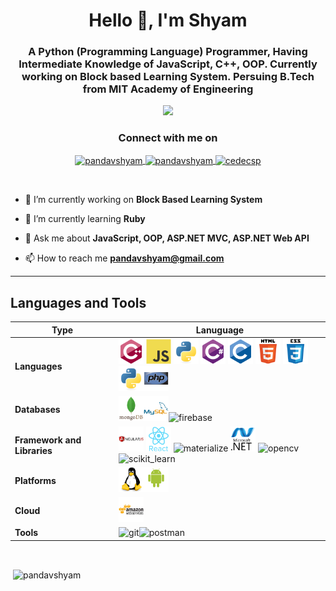 <h1 align="center">Hello 👋, I'm Shyam</h1>

<h3 align="center">A Python (Programming Language) Programmer, Having Intermediate Knowledge of JavaScript, C++, OOP. Currently working on Block based Learning System. Persuing B.Tech from MIT Academy of Engineering</h3>

<p align='center'>
  <a href="#"><img src="https://badges.pufler.dev/visits/pandavshyam/pandavshyam"></a>
</p>

<h3 align="center">Connect with me on</h3>
<p align="center">
  <a href="https://www.linkedin.com/in/shyam-pandav" target="blank">
    <img align="center" src="https://cdn.jsdelivr.net/npm/simple-icons@3.0.1/icons/linkedin.svg"     alt="pandavshyam" height="30" width="40" />
  </a>
  <a href="https://www.codechef.com/users/pandavshyam" target="blank">
    <img align="center" src="https://cdn.jsdelivr.net/npm/simple-icons@3.1.0/icons/codechef.svg" alt="pandavshyam" height="30" width="40" />
  </a>
  <a href="https://www.hackerrank.com/cedecsp" target="blank">
    <img align="center" src="https://cdn.jsdelivr.net/npm/simple-icons@3.0.1/icons/hackerrank.svg" alt="cedecsp" height="30" width="40" />
  </a>
</p>

<br/>

- 🔭 I’m currently working on **Block Based Learning System**

- 🌱 I’m currently learning **Ruby**

- 💬 Ask me about **JavaScript, OOP, ASP.NET MVC, ASP.NET Web API**

- 📫 How to reach me **pandavshyam@gmail.com**

---

## Languages and Tools

**Type** | **Lanuguage**
--- | ---
**Languages** | <img src="https://raw.githubusercontent.com/devicons/devicon/master/icons/cplusplus/cplusplus-original.svg" alt="cplusplus" width="40" height="40"/> <img src="https://raw.githubusercontent.com/devicons/devicon/master/icons/javascript/javascript-original.svg" alt="javascript" width="40" height="40"/> <img src="https://raw.githubusercontent.com/devicons/devicon/master/icons/python/python-original.svg" alt="python" width="40" height="40"/> <img src="https://raw.githubusercontent.com/devicons/devicon/master/icons/csharp/csharp-original.svg" alt="csharp" width="40" height="40"/> <img src="https://raw.githubusercontent.com/devicons/devicon/master/icons/c/c-original.svg" alt="c" width="40" height="40"/> <img src="https://raw.githubusercontent.com/devicons/devicon/master/icons/html5/html5-original-wordmark.svg" alt="html5" width="40" height="40"/> <img src="https://raw.githubusercontent.com/devicons/devicon/master/icons/css3/css3-original-wordmark.svg" alt="css3" width="40" height="40"/><img src="https://raw.githubusercontent.com/devicons/devicon/master/icons/python/python-original.svg" alt="python" width="40" height="40"/><img src="https://raw.githubusercontent.com/devicons/devicon/master/icons/php/php-original.svg" alt="php" width="40" height="40"/>
**Databases** | <img src="https://raw.githubusercontent.com/devicons/devicon/master/icons/mongodb/mongodb-original-wordmark.svg" alt="mongodb" width="40" height="40"/><img src="https://raw.githubusercontent.com/devicons/devicon/master/icons/mysql/mysql-original-wordmark.svg" alt="mysql" width="40" height="40"/><img src="https://www.vectorlogo.zone/logos/firebase/firebase-icon.svg" alt="firebase" width="40" height="40"/>
**Framework and Libraries** | <img src="https://raw.githubusercontent.com/devicons/devicon/master/icons/angularjs/angularjs-original-wordmark.svg" alt="angularjs" width="40" height="40"/>  <img src="https://raw.githubusercontent.com/devicons/devicon/master/icons/react/react-original-wordmark.svg" alt="react" width="40" height="40"/>  <img src="https://raw.githubusercontent.com/prplx/svg-logos/5585531d45d294869c4eaab4d7cf2e9c167710a9/svg/materialize.svg" alt="materialize" width="40" height="40"/>  <img src="https://raw.githubusercontent.com/devicons/devicon/master/icons/dot-net/dot-net-original-wordmark.svg" alt="dotnet" width="40" height="40"/>  <img src="https://www.vectorlogo.zone/logos/opencv/opencv-icon.svg" alt="opencv" width="40" height="40"/><img src="https://upload.wikimedia.org/wikipedia/commons/0/05/Scikit_learn_logo_small.svg" alt="scikit_learn" width="40" height="40"/> 
**Platforms** | <img src="https://raw.githubusercontent.com/devicons/devicon/master/icons/linux/linux-original.svg" alt="linux" width="40" height="40"/><img src="https://raw.githubusercontent.com/devicons/devicon/master/icons/android/android-original-wordmark.svg" alt="android" width="40" height="40"/> 
**Cloud** | <img src="https://raw.githubusercontent.com/devicons/devicon/master/icons/amazonwebservices/amazonwebservices-original-wordmark.svg" alt="aws" width="40" height="40"/>
**Tools** | <img src="https://www.vectorlogo.zone/logos/git-scm/git-scm-icon.svg" alt="git" width="40" height="40"/><img src="https://www.vectorlogo.zone/logos/getpostman/getpostman-icon.svg" alt="postman" width="40" height="40"/>  


<br/>

&nbsp;<img align="center" src="https://github-readme-stats.vercel.app/api?username=pandavshyam&show_icons=true&locale=en&count_private=true" alt="pandavshyam" /></p>
